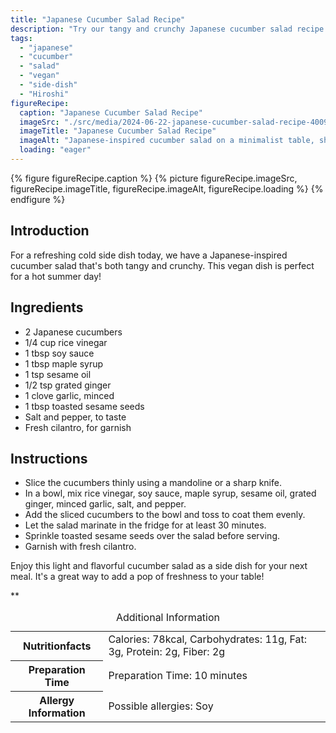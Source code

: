 ```yaml
---
title: "Japanese Cucumber Salad Recipe"
description: "Try our tangy and crunchy Japanese cucumber salad recipe. This vegan side dish is perfect for a hot summer day. Refreshing and flavorful!"
tags:
  - "japanese"
  - "cucumber"
  - "salad"
  - "vegan"
  - "side-dish"
  - "Hiroshi"
figureRecipe: 
  caption: "Japanese Cucumber Salad Recipe"
  imageSrc: "./src/media/2024-06-22-japanese-cucumber-salad-recipe-4009.png"
  imageTitle: "Japanese Cucumber Salad Recipe"
  imageAlt: "Japanese-inspired cucumber salad on a minimalist table, showcasing tangy crunchiness, freshness, and summer vibes."
  loading: "eager"
---
```


{% figure figureRecipe.caption %}
{% picture figureRecipe.imageSrc, figureRecipe.imageTitle, figureRecipe.imageAlt, figureRecipe.loading %}
{% endfigure %}

## Introduction

For a refreshing cold side dish today, we have a Japanese-inspired cucumber salad that's both tangy and crunchy. This vegan dish is perfect for a hot summer day!

## Ingredients

- 2 Japanese cucumbers
- 1/4 cup rice vinegar
- 1 tbsp soy sauce
- 1 tbsp maple syrup
- 1 tsp sesame oil
- 1/2 tsp grated ginger
- 1 clove garlic, minced
- 1 tbsp toasted sesame seeds
- Salt and pepper, to taste
- Fresh cilantro, for garnish

## Instructions

- Slice the cucumbers thinly using a mandoline or a sharp knife.
- In a bowl, mix rice vinegar, soy sauce, maple syrup, sesame oil, grated ginger, minced garlic, salt, and pepper.
- Add the sliced cucumbers to the bowl and toss to coat them evenly.
- Let the salad marinate in the fridge for at least 30 minutes.
- Sprinkle toasted sesame seeds over the salad before serving.
- Garnish with fresh cilantro.

Enjoy this light and flavorful cucumber salad as a side dish for your next meal. It's a great way to add a pop of freshness to your table!

**

<table><caption class='sr-only'>Additional Information</caption><tr><th>Nutritionfacts</th><td>Calories: 78kcal, Carbohydrates: 11g, Fat: 3g, Protein: 2g, Fiber: 2g&nbsp;</td></tr><tr><th>Preparation Time</th><td>Preparation Time: 10 minutes&nbsp;</td></tr><tr><th>Allergy Information</th><td>Possible allergies: Soy&nbsp;</td></tr></table>

